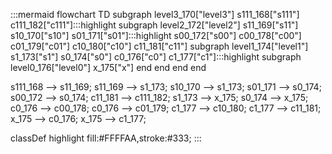 :::mermaid
flowchart TD
  subgraph level3_170["level3"]
    s111_168["s111"]
    c111_182["c111"]:::highlight
    subgraph level2_172["level2"]
      s11_169["s11"]
      s10_170["s10"]
      s01_171["s01"]:::highlight
      s00_172["s00"]
      c00_178["c00"]
      c01_179["c01"]
      c10_180["c10"]
      c11_181["c11"]
      subgraph level1_174["level1"]
        s1_173["s1"]
        s0_174["s0"]
        c0_176["c0"]
        c1_177["c1"]:::highlight
        subgraph level0_176["level0"]
          x_175["x"]
        end
      end
    end
  end

  s111_168 --> s11_169;
  s11_169 --> s1_173;
  s10_170 --> s1_173;
  s01_171 --> s0_174;
  s00_172 --> s0_174;
  c11_181 --> c111_182;
  s1_173 --> x_175;
  s0_174 --> x_175;
  c0_176 --> c00_178;
  c0_176 --> c01_179;
  c1_177 --> c10_180;
  c1_177 --> c11_181;
  x_175 --> c0_176;
  x_175 --> c1_177;

  classDef highlight fill:#FFFFAA,stroke:#333;
:::